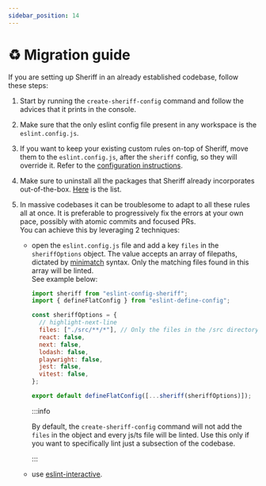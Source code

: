 ```yaml
---
sidebar_position: 14
---
```


# ♻ Migration guide

If you are setting up Sheriff in an already established codebase, follow these steps:

1. Start by running the `create-sheriff-config` command and follow the advices that it prints in the console.
2. Make sure that the only eslint config file present in any workspace is the `eslint.config.js`.
3. If you want to keep your existing custom rules on-top of Sheriff, move them to the `eslint.config.js`, after the `sheriff` config, so they will override it. Refer to the [configuration instructions](./configuration.md).
4. Make sure to uninstall all the packages that Sheriff already incorporates out-of-the-box. [Here](./eslint-plugins.md) is the list.
5. In massive codebases it can be troublesome to adapt to all these rules all at once. It is preferable to progressively fix the errors at your own pace, possibly with atomic commits and focused PRs. <br />
   You can achieve this by leveraging 2 techniques:

   - open the `eslint.config.js` file and add a key `files` in the `sheriffOptions` object. The value accepts an array of filepaths, dictated by [minimatch](https://github.com/isaacs/minimatch) syntax. Only the matching files found in this array will be linted. <br />
     See example below:

     ```js title="eslint.config.js"
     import sheriff from "eslint-config-sheriff";
     import { defineFlatConfig } from "eslint-define-config";

     const sheriffOptions = {
       // highlight-next-line
       files: ["./src/**/*"], // Only the files in the /src directory will be linted.
       react: false,
       next: false,
       lodash: false,
       playwright: false,
       jest: false,
       vitest: false,
     };

     export default defineFlatConfig([...sheriff(sheriffOptions)]);
     ```

     :::info

     By default, the `create-sheriff-config` command will not add the `files` in the object and every js/ts file will be linted. Use this only if you want to specifically lint just a subsection of the codebase.

     :::

   - use [eslint-interactive](https://github.com/mizdra/eslint-interactive).
